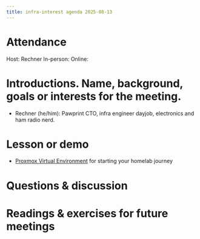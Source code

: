 ```yaml
---
title: infra-interest agenda 2025-08-13
---
```


# Attendance

Host: Rechner
In-person:
Online:

# Introductions. Name, background, goals or interests for the meeting.

* Rechner (he/him): Pawprint CTO, infra engineer dayjob, electronics and ham radio nerd.

# Lesson or demo

* [Proxmox Virtual Environment](https://www.proxmox.com/en/) for starting your homelab journey

# Questions & discussion

# Readings & exercises for future meetings

